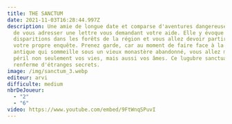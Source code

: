 ```yaml
---
title: THE SANCTUM
date: 2021-11-03T16:28:44.997Z
description: Une amie de longue date et comparse d'aventures dangereuses vient
  de vous adresser une lettre vous demandant votre aide. Elle y évoque des
  disparitions dans les forêts de la région et vous allez devoir partir mener
  votre propre enquête. Prenez garde, car au moment de faire face à la force
  antique qui sommeille sous un vieux monastère abandonné, vous allez mettre en
  péril non seulement vos vies, mais aussi vos âmes. Ce lugubre sanctuaire
  renferme d'étranges secrets.
image: /img/sanctum_3.webp
editeur: arvi
difficulte: medium
nbrDeJoueur:
  - "2"
  - "6"
video: https://www.youtube.com/embed/9FtWnqSPuvI
---
```

